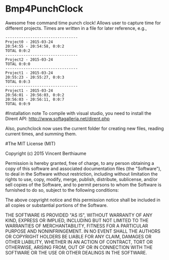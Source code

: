 # Bmp4PunchClock
Awesome free command time punch clock! Allows user to capture time for different projects.
Times are written in a file for later reference, e.g., 

    --------------------------------
    Project0 - 2015-03-24
    20:54:55 - 20:54:58, 0:0:2
    TOTAL 0:0:2
    --------------------------------
    Project2 - 2015-03-24
    TOTAL 0:0:0
    --------------------------------
    Project1 - 2015-03-24
    20:55:23 - 20:55:27, 0:0:3
    TOTAL 0:0:3
    --------------------------------
    Project1 - 2015-03-24
    20:56:01 - 20:56:03, 0:0:2
    20:56:03 - 20:56:11, 0:0:7
    TOTAL 0:0:9


#Installation note
To compile with visual studio, you need to install the Dirent API:
http://www.softagalleria.net/dirent.php

Also, punchclock now uses the current folder for creating new files, reading current times, and summing them.


#The MIT License (MIT)

Copyright (c) 2015 Vincent Berthiaume

Permission is hereby granted, free of charge, to any person obtaining a copy
of this software and associated documentation files (the "Software"), to deal
in the Software without restriction, including without limitation the rights
to use, copy, modify, merge, publish, distribute, sublicense, and/or sell
copies of the Software, and to permit persons to whom the Software is
furnished to do so, subject to the following conditions:

The above copyright notice and this permission notice shall be included in all
copies or substantial portions of the Software.

THE SOFTWARE IS PROVIDED "AS IS", WITHOUT WARRANTY OF ANY KIND, EXPRESS OR
IMPLIED, INCLUDING BUT NOT LIMITED TO THE WARRANTIES OF MERCHANTABILITY,
FITNESS FOR A PARTICULAR PURPOSE AND NONINFRINGEMENT. IN NO EVENT SHALL THE
AUTHORS OR COPYRIGHT HOLDERS BE LIABLE FOR ANY CLAIM, DAMAGES OR OTHER
LIABILITY, WHETHER IN AN ACTION OF CONTRACT, TORT OR OTHERWISE, ARISING FROM,
OUT OF OR IN CONNECTION WITH THE SOFTWARE OR THE USE OR OTHER DEALINGS IN THE
SOFTWARE.
